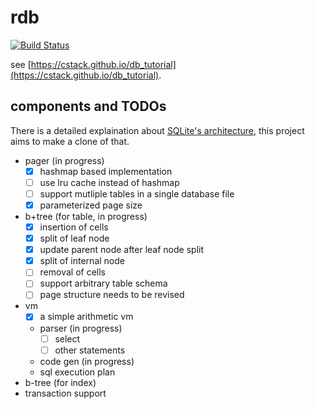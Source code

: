 # rdb

[![Build Status](https://travis-ci.org/zhxiaogg/rdb.svg?branch=master)](https://travis-ci.org/zhxiaogg/rdb)

see [https://cstack.github.io/db_tutorial](https://cstack.github.io/db_tutorial).

## components and TODOs

There is a detailed explaination about [SQLite's architecture](http://www.sqlite.org/arch.html), this project aims to make a clone of that.

- pager (in progress)
  - [x] hashmap based implementation
  - [ ] use lru cache instead of hashmap
  - [ ] support mutliple tables in a single database file
  - [x] parameterized page size
- b+tree (for table, in progress)
  - [x] insertion of cells
  - [x] split of leaf node
  - [x] update parent node after leaf node split
  - [x] split of internal node
  - [ ] removal of cells
  - [ ] support arbitrary table schema
  - [ ] page structure needs to be revised
- vm
  - [x] a simple arithmetic vm
  - parser (in progress)
    - [ ] select
    - [ ] other statements
  - code gen (in progress)
  - sql execution plan
- b-tree (for index)
- transaction support

